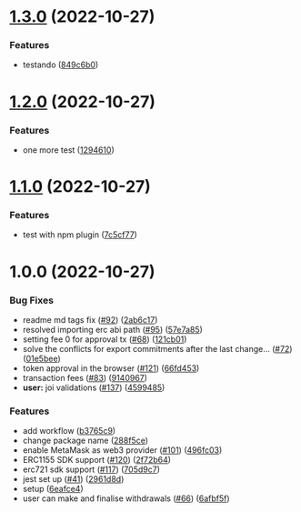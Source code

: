 # [1.3.0](https://github.com/luizoamorim/nightfall-sdk-fork-2/compare/v1.2.0...v1.3.0) (2022-10-27)


### Features

* testando ([849c6b0](https://github.com/luizoamorim/nightfall-sdk-fork-2/commit/849c6b0b5e6b8b19fd0a94420de5a58f0466ab4c))

# [1.2.0](https://github.com/luizoamorim/nightfall-sdk-fork-2/compare/v1.1.0...v1.2.0) (2022-10-27)


### Features

* one more test ([1294610](https://github.com/luizoamorim/nightfall-sdk-fork-2/commit/12946102883b5fdd6414b66131d6d8dbaaa96a15))

# [1.1.0](https://github.com/luizoamorim/nightfall-sdk-fork-2/compare/v1.0.0...v1.1.0) (2022-10-27)


### Features

* test with npm plugin ([7c5cf77](https://github.com/luizoamorim/nightfall-sdk-fork-2/commit/7c5cf773df271102c1ca7c050f414bca240a89f1))

# 1.0.0 (2022-10-27)


### Bug Fixes

* readme md tags fix ([#92](https://github.com/luizoamorim/nightfall-sdk-fork-2/issues/92)) ([2ab6c17](https://github.com/luizoamorim/nightfall-sdk-fork-2/commit/2ab6c17492267b65c1f261640a18a5f83e45e33a))
* resolved importing erc abi path ([#95](https://github.com/luizoamorim/nightfall-sdk-fork-2/issues/95)) ([57e7a85](https://github.com/luizoamorim/nightfall-sdk-fork-2/commit/57e7a858d8e4613c5aa2850ab1577b435c631588))
* setting fee 0 for approval tx ([#68](https://github.com/luizoamorim/nightfall-sdk-fork-2/issues/68)) ([121cb01](https://github.com/luizoamorim/nightfall-sdk-fork-2/commit/121cb01cf598d8318f370202a0bb1949a484b754))
* solve the conflicts for export commitments after the last change… ([#72](https://github.com/luizoamorim/nightfall-sdk-fork-2/issues/72)) ([01e5bee](https://github.com/luizoamorim/nightfall-sdk-fork-2/commit/01e5bee684e90751b985275ba5da50f3d391ce73))
* token approval in the browser ([#121](https://github.com/luizoamorim/nightfall-sdk-fork-2/issues/121)) ([66fd453](https://github.com/luizoamorim/nightfall-sdk-fork-2/commit/66fd4530dcb951297600254dd445654b526ae8a8))
* transaction fees ([#83](https://github.com/luizoamorim/nightfall-sdk-fork-2/issues/83)) ([9140967](https://github.com/luizoamorim/nightfall-sdk-fork-2/commit/91409674462598b67061238548cf945b59b418d5))
* **user:** joi validations ([#137](https://github.com/luizoamorim/nightfall-sdk-fork-2/issues/137)) ([4599485](https://github.com/luizoamorim/nightfall-sdk-fork-2/commit/45994852f21da565123be325e2351f1dd6fcefb4))


### Features

* add workflow ([b3765c9](https://github.com/luizoamorim/nightfall-sdk-fork-2/commit/b3765c99943f5a95cd3f31176e755e3db5e6852a))
* change package name ([288f5ce](https://github.com/luizoamorim/nightfall-sdk-fork-2/commit/288f5ce833be09589cf8400c852b414d5c2c0235))
* enable MetaMask as web3 provider ([#101](https://github.com/luizoamorim/nightfall-sdk-fork-2/issues/101)) ([496fc03](https://github.com/luizoamorim/nightfall-sdk-fork-2/commit/496fc03930e8ab2bde3cc3429f7e697d594f551d))
* ERC1155 SDK support ([#120](https://github.com/luizoamorim/nightfall-sdk-fork-2/issues/120)) ([2f72b64](https://github.com/luizoamorim/nightfall-sdk-fork-2/commit/2f72b64dc218363de8c43b0e23fd01e6bf057519))
* erc721 sdk support ([#117](https://github.com/luizoamorim/nightfall-sdk-fork-2/issues/117)) ([705d9c7](https://github.com/luizoamorim/nightfall-sdk-fork-2/commit/705d9c76b83b9b4eecb6ef6b03caee7ba80aacaf))
* jest set up ([#41](https://github.com/luizoamorim/nightfall-sdk-fork-2/issues/41)) ([2961d8d](https://github.com/luizoamorim/nightfall-sdk-fork-2/commit/2961d8d37cf430b4189192a4101226b8901280a5))
* setup ([6eafce4](https://github.com/luizoamorim/nightfall-sdk-fork-2/commit/6eafce48b76aeb3bd3a45e54c6b55e586a9ee55b))
* user can make and finalise withdrawals ([#66](https://github.com/luizoamorim/nightfall-sdk-fork-2/issues/66)) ([6afbf5f](https://github.com/luizoamorim/nightfall-sdk-fork-2/commit/6afbf5f959072fd4224f65a4b664f14133d1f95a))
